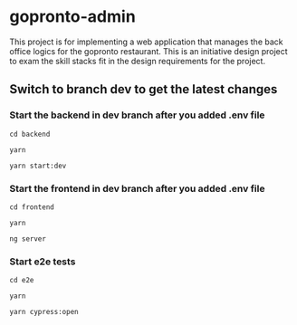 # gopronto-admin
This project is for implementing a web application that manages the back office logics for the gopronto restaurant. This is an initiative design project to exam the skill stacks fit in the design requirements for the project. 


## Switch to branch dev to get the latest changes



### Start the backend in dev branch after you added .env file

`cd backend`

`yarn`

`yarn start:dev`



### Start the frontend in dev branch after you added .env file

`cd frontend`

`yarn`

`ng server`



### Start e2e tests
`cd e2e`

`yarn`

`yarn cypress:open`

